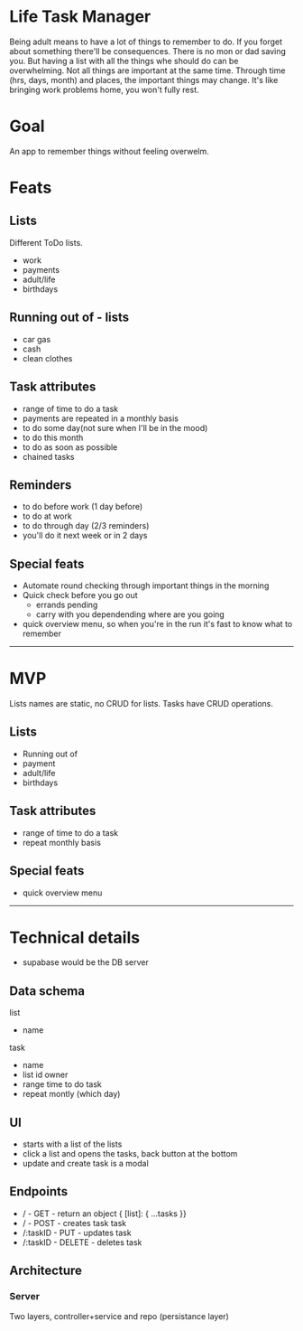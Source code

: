 # Life Task Manager
Being adult means to have a lot of things to remember to do.
If you forget about something there'll be consequences. There is no mon or dad saving you.
But having a list with all the things whe should do can be overwhelming.
Not all things are important at the same time. Through time (hrs, days, month) and places,
the important things may change. It's like bringing work problems home, you won't fully rest.

# Goal
An app to remember things without feeling overwelm.

# Feats
## Lists
Different ToDo lists.
- work
- payments
- adult/life
- birthdays

## Running out of - lists
- car gas
- cash
- clean clothes

## Task attributes
- range of time to do a task
- payments are repeated in a monthly basis
- to do some day(not sure when I'll be in the mood)
- to do this month
- to do as soon as possible
- chained tasks

## Reminders
- to do before work (1 day before)
- to do at work
- to do through day (2/3 reminders)
- you'll do it next week or in 2 days

## Special feats
- Automate round checking through important things in the morning
- Quick check before you go out
  - errands pending
  - carry with you dependending where are you going
- quick overview menu, so when you're in the run it's fast to know what to remember

---

# MVP
Lists names are static, no CRUD for lists. Tasks have CRUD operations.

## Lists
- Running out of
- payment
- adult/life
- birthdays

## Task attributes
- range of time to do a task
- repeat monthly basis

## Special feats
- quick overview menu

---

# Technical details
- supabase would be the DB server

## Data schema
list
- name

task
- name
- list id owner
- range time to do task
- repeat montly (which day)

## UI
- starts with a list of the lists
- click a list and opens the tasks, back button at the bottom
- update and create task is a modal

## Endpoints
- / - GET - return an object { [list]: { ...tasks }}
- / - POST - creates task task
- /:taskID - PUT - updates task
- /:taskID - DELETE - deletes task

## Architecture
### Server
Two layers, controller+service and repo (persistance layer)

